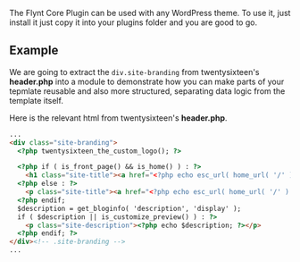 The Flynt Core Plugin can be used with any WordPress theme. To use it, just install it just copy it into your plugins folder and you are good to go.

## Example

We are going to extract the `div.site-branding` from twentysixteen's **header.php** into a module to demonstrate how you can make parts of your tepmlate reusable and also more structured, separating data logic from the template itself.

Here is the relevant html from twentysixteen's **header.php**.

```html
...
<div class="site-branding">
  <?php twentysixteen_the_custom_logo(); ?>

  <?php if ( is_front_page() && is_home() ) : ?>
    <h1 class="site-title"><a href="<?php echo esc_url( home_url( '/' ) ); ?>" rel="home"><?php bloginfo( 'name' ); ?></a></h1>
  <?php else : ?>
    <p class="site-title"><a href="<?php echo esc_url( home_url( '/' ) ); ?>" rel="home"><?php bloginfo( 'name' ); ?></a></p>
  <?php endif;
  $description = get_bloginfo( 'description', 'display' );
  if ( $description || is_customize_preview() ) : ?>
    <p class="site-description"><?php echo $description; ?></p>
  <?php endif; ?>
</div><!-- .site-branding -->
...
```
